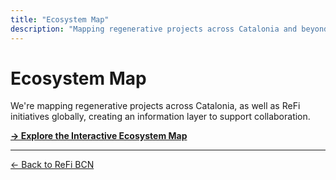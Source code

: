 ```yaml
---
title: "Ecosystem Map"
description: "Mapping regenerative projects across Catalonia and beyond"
---
```


# Ecosystem Map

We're mapping regenerative projects across Catalonia, as well as ReFi initiatives globally, creating an information layer to support collaboration.

**[→ Explore the Interactive Ecosystem Map](https://refibcn.cat/Home_CAT)**

---

[← Back to ReFi BCN](/refibcn)

